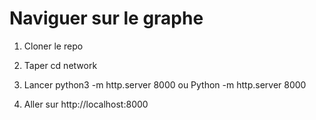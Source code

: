 # Naviguer sur le graphe

1) Cloner le repo

2) Taper cd network

3) Lancer python3 -m http.server 8000 ou Python -m http.server 8000

4) Aller sur http://localhost:8000